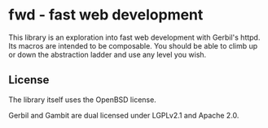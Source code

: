 # fwd - fast web development
This library is an exploration into fast web development with Gerbil's httpd. Its macros are intended to be composable. You should be able to climb up or down the abstraction ladder and use any level you wish.

## License
The library itself uses the OpenBSD license.

Gerbil and Gambit are dual licensed under LGPLv2.1 and Apache 2.0.
